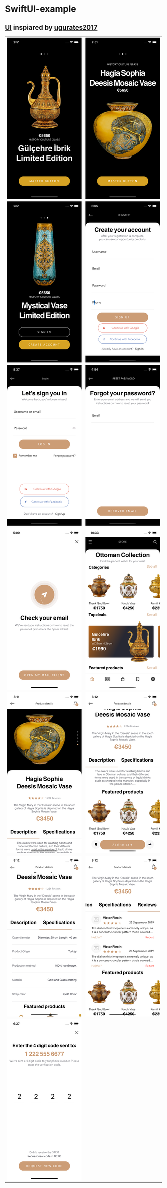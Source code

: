 # SwiftUI-example

## [UI](https://www.behance.net/gallery/95200977/90Store-Elements-Ecommerce-FREE-UI-KIT-Pasabahce) inspiared by [ugurates2017](https://www.behance.net/ugurates2017)
|  |  | 
|--|--|
| <img src="screenshots/1.png" width="%10"> | <img src="screenshots/2.png" width="%10"> |
| <img src="screenshots/3.png" width="%10"> | <img src="screenshots/4.png" width="%10"> |
| <img src="screenshots/5.png" width="%10"> | <img src="screenshots/6.png" width="%10">  |
| <img src="screenshots/7.png" width="%10"> |  <img src="screenshots/8.png" width="%10"> |
| <img src="screenshots/9-1.png" width="%10"> |  <img src="screenshots/9-2.png" width="%10"> |
| <img src="screenshots/9-3.png" width="%10"> |  <img src="screenshots/9-4.png" width="%10"> |
| <img src="screenshots/10.png" width="%10"> |  |
